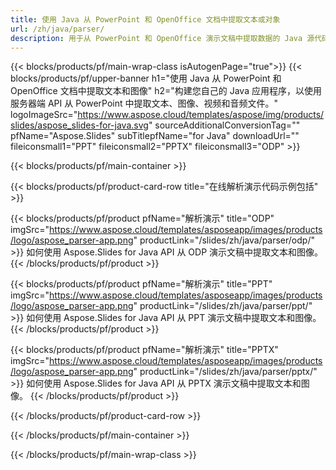 ```yaml
---
title: 使用 Java 从 PowerPoint 和 OpenOffice 文档中提取文本或对象
url: /zh/java/parser/
description: 用于从 PowerPoint 和 OpenOffice 演示文稿中提取数据的 Java 源代码。
---
```


{{< blocks/products/pf/main-wrap-class isAutogenPage="true">}}
{{< blocks/products/pf/upper-banner h1="使用 Java 从 PowerPoint 和 OpenOffice 文档中提取文本和图像" h2="构建您自己的 Java 应用程序，以使用服务器端 API 从 PowerPoint 中提取文本、图像、视频和音频文件。" logoImageSrc="https://www.aspose.cloud/templates/aspose/img/products/slides/aspose_slides-for-java.svg" sourceAdditionalConversionTag="" pfName="Aspose.Slides" subTitlepfName="for Java" downloadUrl="" fileiconsmall1="PPT" fileiconsmall2="PPTX" fileiconsmall3="ODP" >}}

{{< blocks/products/pf/main-container >}}

{{< blocks/products/pf/product-card-row title="在线解析演示代码示例包括" >}}

{{< blocks/products/pf/product pfName="解析演示" title="ODP" imgSrc="https://www.aspose.cloud/templates/asposeapp/images/products/logo/aspose_parser-app.png" productLink="/slides/zh/java/parser/odp/" >}}
如何使用 Aspose.Slides for Java API 从 ODP 演示文稿中提取文本和图像。
{{< /blocks/products/pf/product >}}

{{< blocks/products/pf/product pfName="解析演示" title="PPT" imgSrc="https://www.aspose.cloud/templates/asposeapp/images/products/logo/aspose_parser-app.png" productLink="/slides/zh/java/parser/ppt/" >}}
如何使用 Aspose.Slides for Java API 从 PPT 演示文稿中提取文本和图像。
{{< /blocks/products/pf/product >}}

{{< blocks/products/pf/product pfName="解析演示" title="PPTX" imgSrc="https://www.aspose.cloud/templates/asposeapp/images/products/logo/aspose_parser-app.png" productLink="/slides/zh/java/parser/pptx/" >}}
如何使用 Aspose.Slides for Java API 从 PPTX 演示文稿中提取文本和图像。
{{< /blocks/products/pf/product >}}



{{< /blocks/products/pf/product-card-row >}}

{{< /blocks/products/pf/main-container >}}
    
{{< /blocks/products/pf/main-wrap-class >}}
